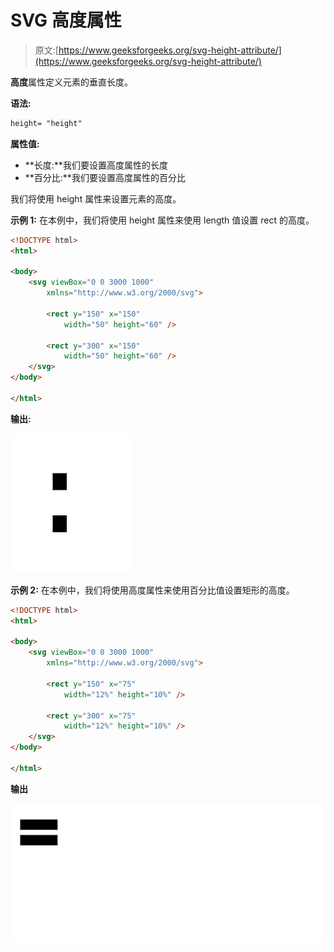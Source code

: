 # SVG 高度属性

> 原文:[https://www.geeksforgeeks.org/svg-height-attribute/](https://www.geeksforgeeks.org/svg-height-attribute/)

**高度**属性定义元素的垂直长度。

**语法:**

```html
height= "height"
```

**属性值:**

*   **长度:**我们要设置高度属性的长度
*   **百分比:**我们要设置高度属性的百分比

我们将使用 height 属性来设置元素的高度。

**示例 1:** 在本例中，我们将使用 height 属性来使用 length 值设置 rect 的高度。

```html
<!DOCTYPE html>
<html>

<body>
    <svg viewBox="0 0 3000 1000" 
        xmlns="http://www.w3.org/2000/svg">

        <rect y="150" x="150" 
            width="50" height="60" />

        <rect y="300" x="150" 
            width="50" height="60" />
    </svg>
</body>

</html>
```

**输出:**

![](img/40aa849ef6feab83ffa40fd1cb6bccfa.png)

**示例 2:** 在本例中，我们将使用高度属性来使用百分比值设置矩形的高度。

```html
<!DOCTYPE html>
<html>

<body>
    <svg viewBox="0 0 3000 1000" 
        xmlns="http://www.w3.org/2000/svg">

        <rect y="150" x="75" 
            width="12%" height="10%" />

        <rect y="300" x="75" 
            width="12%" height="10%" />
    </svg>
</body>

</html>
```

**输出**

![](img/69f7dc9e11c82ede2399130b73d74833.png)